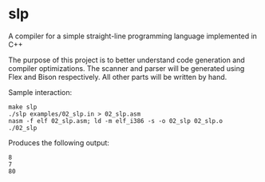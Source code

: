 # slp
A compiler for a simple straight-line programming language implemented in C++

The purpose of this project is to better understand code generation and compiler optimizations. The scanner and parser will be generated using Flex and Bison respectively. All other parts will be written by hand.

Sample interaction:
````
make slp
./slp examples/02_slp.in > 02_slp.asm
nasm -f elf 02_slp.asm; ld -m elf_i386 -s -o 02_slp 02_slp.o
./02_slp
````
Produces the following output:
````
8
7
80
````